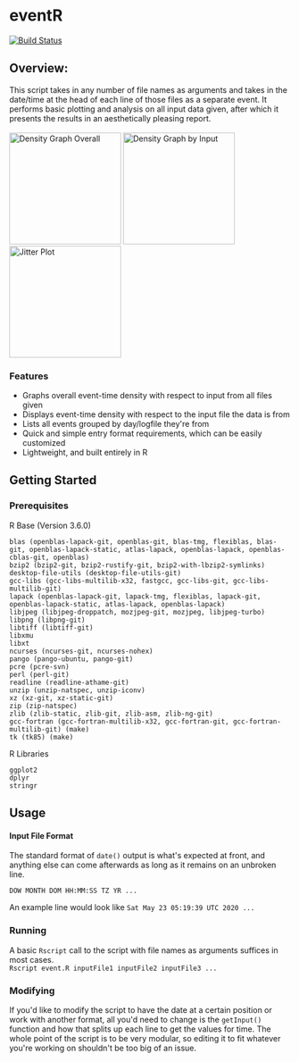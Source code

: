 # eventR
[![Build Status](https://travis-ci.com/Haskili/eventR.svg?branch=master)](https://travis-ci.com/Haskili/eventR)

## Overview: 
This script takes in any number of file names as arguments and takes in the date/time at the head of each line of those files as a separate event. It performs basic plotting and analysis on all input data given, after which it presents the results in an aesthetically pleasing report. <br><br>
<img src="https://i.imgur.com/80YVGbD.png"
     alt="Density Graph Overall"
     width="200" 
     height="200"/> <img src="https://i.imgur.com/BVDaD07.png"
     alt="Density Graph by Input"
     width="200" 
     height="200"/> <img src="https://i.imgur.com/fvPECAM.png"
     alt="Jitter Plot"
     width="200" 
     height="200"/><br>
### Features
 - Graphs overall event-time density with respect to input from all files given
 - Displays event-time density with respect to the input file the data is from
 - Lists all events grouped by day/logfile they're from
 - Quick and simple entry format requirements, which can be easily customized
 - Lightweight, and built entirely in R

## Getting Started ##
### Prerequisites

R Base (Version 3.6.0)
```
blas (openblas-lapack-git, openblas-git, blas-tmg, flexiblas, blas-git, openblas-lapack-static, atlas-lapack, openblas-lapack, openblas-cblas-git, openblas)
bzip2 (bzip2-git, bzip2-rustify-git, bzip2-with-lbzip2-symlinks)
desktop-file-utils (desktop-file-utils-git)
gcc-libs (gcc-libs-multilib-x32, fastgcc, gcc-libs-git, gcc-libs-multilib-git)
lapack (openblas-lapack-git, lapack-tmg, flexiblas, lapack-git, openblas-lapack-static, atlas-lapack, openblas-lapack)
libjpeg (libjpeg-droppatch, mozjpeg-git, mozjpeg, libjpeg-turbo)
libpng (libpng-git)
libtiff (libtiff-git)
libxmu
libxt
ncurses (ncurses-git, ncurses-nohex)
pango (pango-ubuntu, pango-git)
pcre (pcre-svn)
perl (perl-git)
readline (readline-athame-git)
unzip (unzip-natspec, unzip-iconv)
xz (xz-git, xz-static-git)
zip (zip-natspec)
zlib (zlib-static, zlib-git, zlib-asm, zlib-ng-git)
gcc-fortran (gcc-fortran-multilib-x32, gcc-fortran-git, gcc-fortran-multilib-git) (make)
tk (tk85) (make)
```

R Libraries
```
ggplot2
dplyr
stringr
```
## Usage
#### Input File Format
The standard format of `date()` output is what's expected at front, and anything else can come afterwards as long as it remains on an unbroken line.
```
DOW MONTH DOM HH:MM:SS TZ YR ...
```
An example line would look like `Sat May 23 05:19:39 UTC 2020 ...`
### Running
A basic `Rscript` call to the script with file names as arguments suffices in most cases.<br>
`Rscript event.R inputFile1 inputFile2 inputFile3 ...`
### Modifying
If you'd like to modify the script to have the date at a certain position or work with another format, all you'd need to change is the `getInput()` function and how that splits up each line to get the values for time. The whole point of the script is to be very modular, so editing it to fit whatever you're working on shouldn't be too big of an issue.
